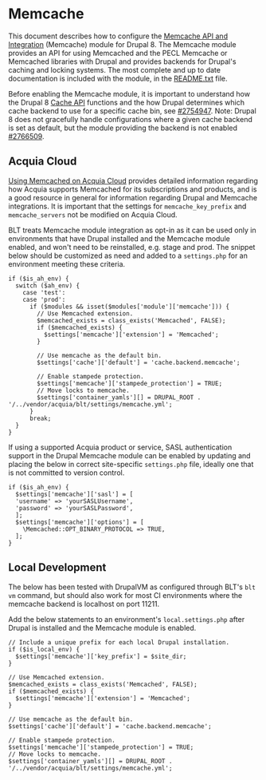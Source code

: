 # Memcache

This document describes how to configure the [Memcache API and Integration](https://www.drupal.org/project/memcache) (Memcache) module for Drupal 8. The Memcache module provides an API for using Memcached and the PECL Memcache or Memcached libraries with Drupal and provides backends for Drupal's caching and locking systems. The most complete and up to date documentation is included with the module, in the [README.txt](http://cgit.drupalcode.org/memcache/tree/README.txt?h=8.x-2.x) file.

Before enabling the Memcache module, it is important to understand how the Drupal 8 [Cache API](https://api.drupal.org/api/drupal/core%21core.api.php/group/cache/8.4.x) functions and the how Drupal determines which cache backend to use for a specific cache bin, see [#2754947](https://www.drupal.org/node/2754947). Note: Drupal 8 does not gracefully handle configurations where a given cache backend is set as default, but the module providing the backend is not enabled [#2766509](https://www.drupal.org/node/2766509).

## Acquia Cloud

[Using Memcached on Acquia Cloud](https://docs.acquia.com/cloud/performance/memcached) provides detailed information regarding how Acquia supports Memcached for its subscriptions and products, and is a good resource in general for information regarding Drupal and Memcache integrations. It is important that the settings for `memcache_key_prefix` and `memcache_servers` not be modified on Acquia Cloud.

BLT treats Memcache module integration as opt-in as it can be used only in environments that have Drupal installed and the Memcache module enabled, and won't need to be reinstalled, e.g. stage and prod. The snippet below should be customized as need and added to a `settings.php` for an environment meeting these criteria.

```
if ($is_ah_env) {
  switch ($ah_env) {
    case 'test':
    case 'prod':
      if ($modules && isset($modules['module']['memcache'])) {
        // Use Memcached extension.
        $memcached_exists = class_exists('Memcached', FALSE);
        if ($memcached_exists) {
          $settings['memcache']['extension'] = 'Memcached';
        }

        // Use memcache as the default bin.
        $settings['cache']['default'] = 'cache.backend.memcache';

        // Enable stampede protection.
        $settings['memcache']['stampede_protection'] = TRUE;
        // Move locks to memcache.
        $settings['container_yamls'][] = DRUPAL_ROOT . '/../vendor/acquia/blt/settings/memcache.yml';
      }
      break;
  }
}
```

If using a supported Acquia product or service, SASL authentication support in the Drupal Memcache module can be enabled by updating and placing the below in correct site-specific `settings.php` file, ideally one that is not committed to version control.

```
if ($is_ah_env) {
  $settings['memcache']['sasl'] = [
  'username' => 'yourSASLUsername',
  'password' => 'yourSASLPassword',
  ];
  $settings['memcache']['options'] = [
    \Memcached::OPT_BINARY_PROTOCOL => TRUE,
  ];
}
```

## Local Development

The below has been tested with DrupalVM as configured through BLT's `blt vm` command, but should also work for most CI environments where the memcache backend is localhost on port 11211.

Add the below statements to an environment's `local.settings.php` after Drupal is installed and the Memcache module is enabled.

```
// Include a unique prefix for each local Drupal installation.
if ($is_local_env) {
  $settings['memcache']['key_prefix'] = $site_dir;
}

// Use Memcached extension.
$memcached_exists = class_exists('Memcached', FALSE);
if ($memcached_exists) {
  $settings['memcache']['extension'] = 'Memcached';
}

// Use memcache as the default bin.
$settings['cache']['default'] = 'cache.backend.memcache';

// Enable stampede protection.
$settings['memcache']['stampede_protection'] = TRUE;
// Move locks to memcache.
$settings['container_yamls'][] = DRUPAL_ROOT . '/../vendor/acquia/blt/settings/memcache.yml';
```
